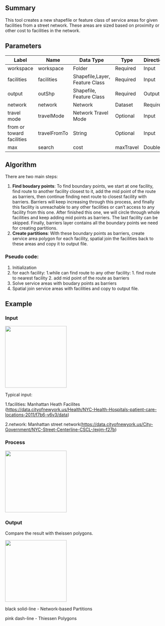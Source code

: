 ## Summary

This tool creates a new shapefile or feature class of service areas for given facilities from a street network. These areas are sized based on proximity or other cost to facilities in the network.

## Parameters

|Label|	Name|	Data Type|	Type|	Direction|	Filter|	Default|
|-|-|-|-|-|-|-|
|workspace| workspace| Folder| Required| Input| | |
|facilities| facilities| Shapefile,Layer, Feature Class| Required| Input| Feature Type:[“Point”]| |
output| outShp| Shapefile, Feature Class| Required| Output| | |
network| network| Network| Dataset| Required| Input| | |
travel mode| travelMode| Network Travel Mode| Optional| Input| Travel Mode Unit Type| Driving Time|
from or toward facilities| travelFromTo| String| Optional| Input| [“FROM_FACILITIES”, “TO_FACILITIES”]| “FROM_FACILITIES”|
max| search| cost| maxTravel| Double| Optional| Input| | 1000000

## Algorithm

There are two main steps:
1. **Find boudary points**: To find boundary points, we start at one facility, find route to another facility closest to it, add the mid point of the route as barriers, then continue finding next route to closest facility with barriers. Barriers will keep increasing through this process, and finally this facility is unreachable to any other facilities or can’t access to any facility from this one. After finished this one, we will circle through whole facilities and keep adding mid points as barriers. The last facility can be skipped. Finally, barriers layer contains all the boundary points we need for creating partitions.
2. **Create partitions**: With these boundary points as barriers, create service area polygon for each facility, spatial join the facilities back to these areas and copy it to output file.

### Pseudo code:

1. Initialization
2. for each facility:
	1.while can find route to any other facility:
		1. find route to nearest facility
		2. add mid point of the route as barriers
3. Solve service areas with boudary points as barriers
4. Spatial join service areas with facilities and copy to output file.

## Example

### Input

<img src="https://github.com/JingzongWang/Arcpy-network-partitionging/blob/main/Network-based-partitioning/Network-based-partitioning-input.jpg" style="width:200px;"/>

Typical input: 

1.facilities: Manhattan Heath Facilites (https://data.cityofnewyork.us/Health/NYC-Health-Hospitals-patient-care-locations-2011/f7b6-v6v3/data)
	
2.network: Manhattan street network(https://data.cityofnewyork.us/City-Government/NYC-Street-Centerline-CSCL-/exjm-f27b)

### Process

<img src="https://github.com/JingzongWang/Arcpy-network-partitionging/blob/main/Network-based-partitioning/Network-based-partitioning-process.jpg" style="width:200px;"/>

### Output

Compare the result with theissen polygons.

<img src="https://github.com/JingzongWang/Arcpy-network-partitionging/blob/main/Network-based-partitioning/Network-based-partitioning-result.jpg" style="width:200px;"/>

black solid-line - Network-based Partitions

pink dash-line - Thiessen Polygons

